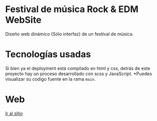 
# Festival de música Rock & EDM WebSite

Diseño web dinámico (Sólo interfaz) de un festival de música.

# Tecnologías usadas

Si bien ya el deployment está compilado en html y css, detrás de este proyecto hay un proceso desarrollado con scss y JavaScript.
*Puedes visualizar su codigo fuente en la rama `main`.

# Web
[Ir al sitio](https://music-festival-esteban.netlify.app)

